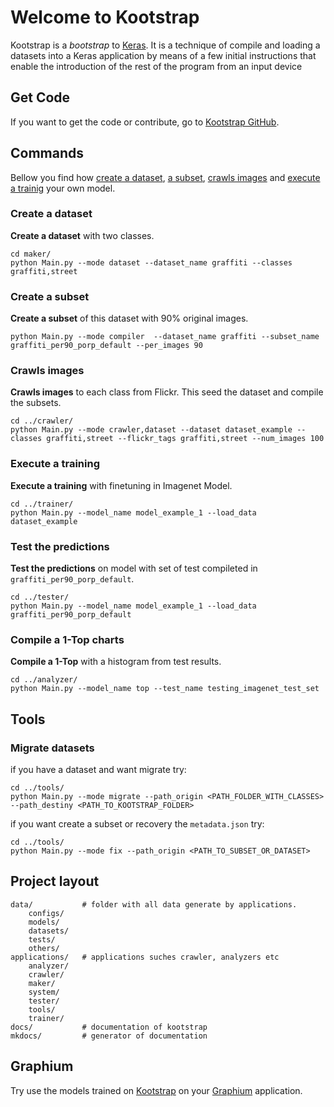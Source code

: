 # Welcome to Kootstrap

Kootstrap is a _bootstrap_ to [Keras](http://keras.io). It is a technique of compile and loading a datasets into a Keras application by means of a few initial instructions that enable the introduction of the rest of the program from an input device

## Get Code
    
If you want to get the code or contribute, go to [Kootstrap GitHub](https://github.com/glaucomunsberg/kootstrap).


## Commands 


Bellow you find how [create a dataset](#create-a-dataset), [a subset](#create-a-subset), [crawls images](#crawls-images) and  [execute a trainig](#execute-a-training) your own model.


### Create a dataset

**Create a dataset** with two classes.

    cd maker/
    python Main.py --mode dataset --dataset_name graffiti --classes graffiti,street
    
    
### Create a subset

**Create a subset** of this dataset with 90% original images.
    
    python Main.py --mode compiler  --dataset_name graffiti --subset_name graffiti_per90_porp_default --per_images 90

### Crawls images

**Crawls images** to each class from Flickr. This seed the dataset and compile the subsets.
    
    cd ../crawler/
    python Main.py --mode crawler,dataset --dataset dataset_example --classes graffiti,street --flickr_tags graffiti,street --num_images 100
    
### Execute a training

**Execute a training** with finetuning in Imagenet Model.

    cd ../trainer/
    python Main.py --model_name model_example_1 --load_data dataset_example
    
### Test the predictions

**Test the predictions** on model with set of test compileted in `graffiti_per90_porp_default`.

    cd ../tester/
    python Main.py --model_name model_example_1 --load_data graffiti_per90_porp_default


### Compile a 1-Top charts

**Compile a 1-Top** with a histogram from test results.

	cd ../analyzer/
	python Main.py --model_name top --test_name testing_imagenet_test_set



## Tools


### Migrate datasets

if you have a dataset and want migrate try:

	cd ../tools/
	python Main.py --mode migrate --path_origin <PATH_FOLDER_WITH_CLASSES> --path_destiny <PATH_TO_KOOTSTRAP_FOLDER> 
	
if you want create a subset or recovery the `metadata.json` try:

	cd ../tools/
	python Main.py --mode fix --path_origin <PATH_TO_SUBSET_OR_DATASET>

## Project layout

    data/           # folder with all data generate by applications.
        configs/
        models/
        datasets/
        tests/
        others/
    applications/   # applications suches crawler, analyzers etc
        analyzer/
        crawler/
        maker/
        system/
        tester/
        tools/
        trainer/
    docs/           # documentation of kootstrap
    mkdocs/         # generator of documentation


## Graphium

Try use the models trained on [Kootstrap](https://github.com/glaucomunsberg/kootstrap) on your [Graphium](https://github.com/glaucomunsberg/graphium) application.